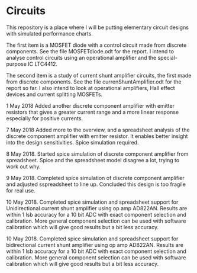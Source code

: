 # Circuits

This repository is a place where I will be putting elementary circuit designs with simulated performance charts. 

The first item is a MOSFET diode with a control circuit made from discrete components. See the file MOSFETdiode.odt for the report. I intend to analyse control circuits using an operational amplifier and the special-purpose IC LTC4412.

The second item is a study of current shunt amplifier circuits, the first made from discrete components. See the file currenShuntAmplifier.odt for the report so far. I also intend to look at operational amplifiers, Hall effect devices and current splitting MOSFETs. 

1 May 2018 Added another discrete component amplifier with emitter resistors that gives a greater current range and a more linear response especially for positive currents.

7 May 2018 Added more to the overview, and a spreadsheet analysis of the discrete component amplifier with emitter resistor. It enables better insight into the design sensitivities. Spice simulation required.

8 May 2018. Started spice simulation of discrete component amplifier from spreadsheet. Spice and the spreadsheet model disagree a lot, trying to work out why. 

9 May 2018. Completed spice simulation of discrete component amplifier and adjusted sspreadsheet to line up. Concluded this design is too fragile for real use. 

10 May 2018. Completed spice simulation and spreadsheet support for Unidirectional current shunt amplifier using op amp AD822AN. Results are within 1 lsb accuracy for a 10 bit ADC with exact component selection and calibration. More general component selection can be used with software calibration which will give good results but a bit less accuracy.

10 May 2018. Completed spice simulation and spreadsheet support for bidirectional current shunt amplifier using op amp AD822AN. Results are within 1 lsb accuracy for a 10 bit ADC with exact component selection and calibration. More general component selection can be used with software calibration which will give good results but a bit less accuracy.
